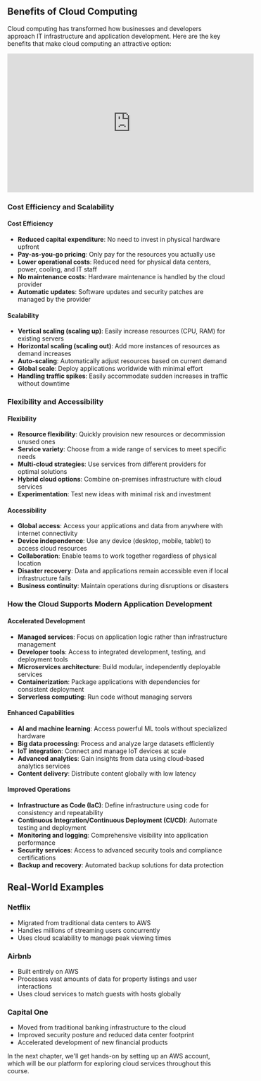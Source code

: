## Benefits of Cloud Computing

Cloud computing has transformed how businesses and developers approach IT infrastructure and application development. Here are the key benefits that make cloud computing an attractive option:
<iframe width="560" height="315" src="https://www.youtube.com/embed/p1Nr03gtkyU?si=cora-8cg0_2kg0hB" title="YouTube video player" frameborder="0" allow="accelerometer; autoplay; clipboard-write; encrypted-media; gyroscope; picture-in-picture; web-share" referrerpolicy="strict-origin-when-cross-origin" allowfullscreen></iframe>


### Cost Efficiency and Scalability

#### Cost Efficiency
- **Reduced capital expenditure**: No need to invest in physical hardware upfront
- **Pay-as-you-go pricing**: Only pay for the resources you actually use
- **Lower operational costs**: Reduced need for physical data centers, power, cooling, and IT staff
- **No maintenance costs**: Hardware maintenance is handled by the cloud provider
- **Automatic updates**: Software updates and security patches are managed by the provider

#### Scalability
- **Vertical scaling (scaling up)**: Easily increase resources (CPU, RAM) for existing servers
- **Horizontal scaling (scaling out)**: Add more instances of resources as demand increases
- **Auto-scaling**: Automatically adjust resources based on current demand
- **Global scale**: Deploy applications worldwide with minimal effort
- **Handling traffic spikes**: Easily accommodate sudden increases in traffic without downtime

### Flexibility and Accessibility

#### Flexibility
- **Resource flexibility**: Quickly provision new resources or decommission unused ones
- **Service variety**: Choose from a wide range of services to meet specific needs
- **Multi-cloud strategies**: Use services from different providers for optimal solutions
- **Hybrid cloud options**: Combine on-premises infrastructure with cloud services
- **Experimentation**: Test new ideas with minimal risk and investment

#### Accessibility
- **Global access**: Access your applications and data from anywhere with internet connectivity
- **Device independence**: Use any device (desktop, mobile, tablet) to access cloud resources
- **Collaboration**: Enable teams to work together regardless of physical location
- **Disaster recovery**: Data and applications remain accessible even if local infrastructure fails
- **Business continuity**: Maintain operations during disruptions or disasters

### How the Cloud Supports Modern Application Development

#### Accelerated Development
- **Managed services**: Focus on application logic rather than infrastructure management
- **Developer tools**: Access to integrated development, testing, and deployment tools
- **Microservices architecture**: Build modular, independently deployable services
- **Containerization**: Package applications with dependencies for consistent deployment
- **Serverless computing**: Run code without managing servers

#### Enhanced Capabilities
- **AI and machine learning**: Access powerful ML tools without specialized hardware
- **Big data processing**: Process and analyze large datasets efficiently
- **IoT integration**: Connect and manage IoT devices at scale
- **Advanced analytics**: Gain insights from data using cloud-based analytics services
- **Content delivery**: Distribute content globally with low latency

#### Improved Operations
- **Infrastructure as Code (IaC)**: Define infrastructure using code for consistency and repeatability
- **Continuous Integration/Continuous Deployment (CI/CD)**: Automate testing and deployment
- **Monitoring and logging**: Comprehensive visibility into application performance
- **Security services**: Access to advanced security tools and compliance certifications
- **Backup and recovery**: Automated backup solutions for data protection

## Real-World Examples

### Netflix
- Migrated from traditional data centers to AWS
- Handles millions of streaming users concurrently
- Uses cloud scalability to manage peak viewing times

### Airbnb
- Built entirely on AWS
- Processes vast amounts of data for property listings and user interactions
- Uses cloud services to match guests with hosts globally

### Capital One
- Moved from traditional banking infrastructure to the cloud
- Improved security posture and reduced data center footprint
- Accelerated development of new financial products

In the next chapter, we'll get hands-on by setting up an AWS account, which will be our platform for exploring cloud services throughout this course.